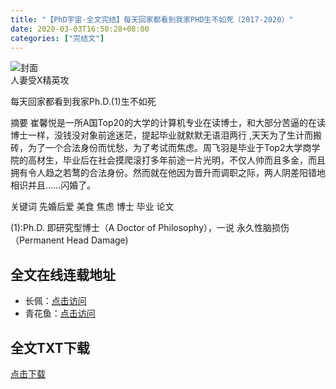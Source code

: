 ```yaml
---
title: "【PhD宇宙·全文完结】每天回家都看到我家PHD生不如死（2017-2020）"
date: 2020-03-03T16:50:28+08:00
categories: ["完结文"]
---
```

![封面](/images/phd.jpeg)  
人妻受X精英攻  


每天回家都看到我家Ph.D.(1)生不如死  

摘要   崔馨悦是一所A国Top20的大学的计算机专业在读博士，和大部分苦逼的在读博士一样，没钱没对象前途迷茫，提起毕业就默默无语泪两行  ,天天为了生计而搬砖，为了一个合法身份而忧愁，为了考试而焦虑。周飞羽是毕业于Top2大学商学院的高材生，毕业后在社会摸爬滚打多年前途一片光明，不仅人帅而且多金，而且拥有令人趋之若鹜的合法身份。然而就在他因为晋升而调职之际，两人阴差阳错地相识并且……闪婚了。  

关键词 先婚后爱 美食 焦虑 博士 毕业 论文  

(1):Ph.D. 即研究型博士（A Doctor of Philosophy），一说 永久性脑损伤（Permanent Head Damage)
  
## 全文在线连载地址

- 长佩：[点击访问](https://www.gongzicp.com/novel-200694.html "长佩专栏")
-  青花鱼：[点击访问](https://allcp.net/forum.php?mod=viewthread&tid=60886&extra= "访问链接")


## 全文TXT下载

[点击下载](/downloads/免贵姓阮by贝塞尔.txt)



